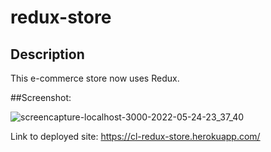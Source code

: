 # redux-store

## Description

This e-commerce store now uses Redux. 

##Screenshot:

![screencapture-localhost-3000-2022-05-24-23_37_40](https://user-images.githubusercontent.com/95057279/170199193-9778e528-2d67-4f50-801f-884ce38718e1.png)

Link to deployed site: https://cl-redux-store.herokuapp.com/
